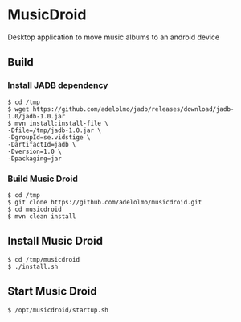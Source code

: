# MusicDroid
Desktop application to move music albums to an android device

## Build

### Install JADB dependency
    $ cd /tmp
    $ wget https://github.com/adelolmo/jadb/releases/download/jadb-1.0/jadb-1.0.jar 
    $ mvn install:install-file \
    -Dfile=/tmp/jadb-1.0.jar \
    -DgroupId=se.vidstige \
    -DartifactId=jadb \
    -Dversion=1.0 \
    -Dpackaging=jar

### Build Music Droid
    $ cd /tmp
    $ git clone https://github.com/adelolmo/musicdroid.git
    $ cd musicdroid
    $ mvn clean install

## Install Music Droid
    $ cd /tmp/musicdroid
    $ ./install.sh
    
## Start Music Droid
    $ /opt/musicdroid/startup.sh
    
